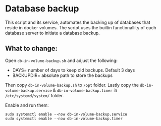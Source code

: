# Database backup

This script and its service, automates the backing up of databases that reside in docker volumes. The script uses the builtin functionallity of each database server to initiate a database backup.

## What to change:

Open `db-in-volume-backup.sh` and adjust the following:

- DAYS= number of days to keep old backups. Default 3 days
- BACKUPDIR= absolute path to store the backups

Then copy `db-in-volume-backup.sh` to `/opt` folder. 
Lastly copy the `db-in-volume-backup.service` & `db-in-volume-backup.timer` in `/etc/systemd/system/` folder.

Enable and run them:

```
sudo systemctl enable --now db-in-volume-backup.service
sudo systemctl enable --now db-in-volume-backup.timer
```